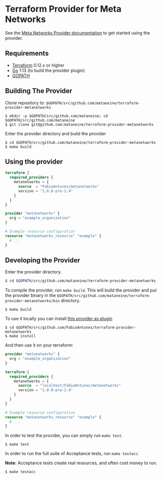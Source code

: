 # Terraform Provider for Meta Networks

See the [Meta Networks Provider documentation](docs/index.md) to get started using the provider.

## Requirements

- [Terraform](https://www.terraform.io/downloads.html) 0.12.x or higher
- [Go](https://golang.org/doc/install) 1.13 (to build the provider plugin)
- [GOPATH](http://golang.org/doc/code.html#GOPATH)

## Building The Provider

Clone repository to: `$GOPATH/src/github.com/mataneine/terraform-provider-metanetworks`

```shell
$ mkdir -p $GOPATH/src/github.com/mataneine; cd $GOPATH/src/github.com/mataneine
$ git clone git@github.com:mataneine/terraform-provider-metanetworks
```

Enter the provider directory and build the provider

```shell
$ cd $GOPATH/src/github.com/mataneine/terraform-provider-metanetworks
$ make build
```

## Using the provider

```terraform
terraform {
  required_providers {
    metanetworks = {
      source  = "FabioAntunes/metanetworks"
      version = "1.0.0-pre-2.4"
    }
  }
}

provider "metanetworks" {
  org = "example_organization"
}

# Example resource configuration
resource "metanetworks_resource" "example" {
  # ...
}
```

## Developing the Provider

Enter the provider directory.

```sh
$ cd $GOPATH/src/github.com/mataneine/terraform-provider-metanetworks
```

To compile the provider, run `make build`. This will build the provider and put the provider binary in the `$GOPATH/src/github.com/mataneine/terraform-provider-metanetworks/bin` directory.

```shell
$ make build
```

To use it locally you can install [this provider as plugin](https://www.terraform.io/docs/plugins/basics.html#installing-a-plugin)

```shell
$ cd $GOPATH/src/github.com/FabioAntunes/terraform-provider-metanetworks
$ make install
```

And then use it on your terraform:

```terraform
provider "metanetworks" {
  org = "example_organization"
}

terraform {
  required_providers {
    metanetworks = {
      source  = "localhost/FabioAntunes/metanetworks"
      version = "1.0.0-pre-2.4"
    }
  }
}

# Example resource configuration
resource "metanetworks_resource" "example" {
  # ...
}
```

In order to test the provider, you can simply run `make test`.

```shell
$ make test
```

In order to run the full suite of Acceptance tests, run `make testacc`.

**Note:** Acceptance tests create real resources, and often cost money to run.

```shell
$ make testacc
```
